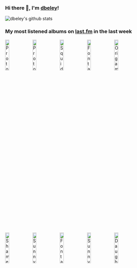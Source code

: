 ### Hi there 👋, I'm [dbeley](https://dbeley.ovh/en)!

![dbeley's github stats](https://github-readme-stats.vercel.app/api?username=dbeley)

### My most listened albums on [last.fm](https://www.last.fm/user/d_beley) in the last week

[<img src='https://lastfm.freetls.fastly.net/i/u/300x300/6db26fbdb3f1f8a29cbed36e4d5ed030.jpg' width='16%' height='16%' alt='Protomartyr - Ultimate Success Today'>](https://www.last.fm/music/protomartyr/ultimate%2bsuccess%2btoday)&nbsp;
[<img src='https://lastfm.freetls.fastly.net/i/u/300x300/92b8847eb5e8a9098568e697a41f754c.jpg' width='16%' height='16%' alt='Protomartyr - Relatives In Descent'>](https://www.last.fm/music/protomartyr/relatives%2bin%2bdescent)&nbsp;
[<img src='https://lastfm.freetls.fastly.net/i/u/300x300/10665330bf1e97af57e52b98fe27386e.jpg' width='16%' height='16%' alt='Squid - Bright Green Field'>](https://www.last.fm/music/squid/bright%2bgreen%2bfield)&nbsp;
[<img src='https://lastfm.freetls.fastly.net/i/u/300x300/a6e4705a174dcf7b423e82ed06038263.jpg' width='16%' height='16%' alt='Fontaines D.C. - Dogrel'>](https://www.last.fm/music/fontaines%2bd.c./dogrel)&nbsp;
[<img src='https://lastfm.freetls.fastly.net/i/u/300x300/19d15ee1865b48d02c39488323a0f8f6.jpg' width='16%' height='16%' alt='Origami Angel - Somewhere City'>](https://www.last.fm/music/origami%2bangel/somewhere%2bcity)&nbsp;
<br>
[<img src='https://lastfm.freetls.fastly.net/i/u/300x300/fcfad6b2b04e15791dbf2351791bf368.jpg' width='16%' height='16%' alt='Shame - Drunk Tank Pink'>](https://www.last.fm/music/shame/drunk%2btank%2bpink)&nbsp;
[<img src='https://lastfm.freetls.fastly.net/i/u/300x300/b5b0f9be4a2483196a5c5fcd8b2a38ba.jpg' width='16%' height='16%' alt='Sunny Day Real Estate - How It Feels to Be Something On'>](https://www.last.fm/music/sunny%2bday%2breal%2bestate/how%2bit%2bfeels%2bto%2bbe%2bsomething%2bon)&nbsp;
[<img src='https://lastfm.freetls.fastly.net/i/u/300x300/f9853f38451bdcb38a3bffa9db5ddee0.jpg' width='16%' height='16%' alt='Fontaines D.C. - A Hero’s Death'>](https://www.last.fm/music/fontaines%2bd.c./a%2bhero%25e2%2580%2599s%2bdeath)&nbsp;
[<img src='https://lastfm.freetls.fastly.net/i/u/300x300/538408f6acf94ef1ba652aa5a685e7f3.png' width='16%' height='16%' alt='Sunny Day Real Estate - Diary'>](https://www.last.fm/music/sunny%2bday%2breal%2bestate/diary)&nbsp;
[<img src='https://lastfm.freetls.fastly.net/i/u/300x300/15e2aa6fbb9db93a7236039ae64ee1a3.jpg' width='16%' height='16%' alt='Daughters - You Wont Get What You Want'>](https://www.last.fm/music/daughters/you%2bwon%2527t%2bget%2bwhat%2byou%2bwant)&nbsp;
<br>
